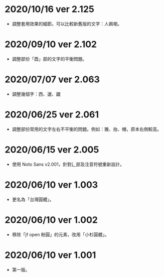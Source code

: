 # 2020/10/16 ver 2.125
* 調整套用效果的細節。可以比較新舊版的文字：人姵嚠。

# 2020/09/10 ver 2.102
* 調整部份「酉」部的文字的平衡問題。

# 2020/07/07 ver 2.063
* 調整幾個字：西、邋、鼹

# 2020/06/25 ver 2.061
* 調整部份常用的文字左右不平衡的問題。例如：雅、抬、帽，原本右側較高。

# 2020/06/15 ver 2.005
* 使用 Noto Sans v2.001，針對辶部及注音符號重新設計。

# 2020/06/10 ver 1.003
* 更名為「台灣圓體」。

# 2020/06/10 ver 1.002
* 移除「jf open 粉圓」的元素，改用「小杉圓體」。

# 2020/06/10 ver 1.001
* 第一版。